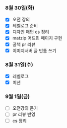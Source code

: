 ### 8월 30일(화)
- [x] 오전 강의
- [x] 레벨로그 준비
- [x] 디자인 패턴 cs 정리
- [x] matzip 어드민 페이지 구현
- [x] 공책 pr 리뷰  
- [x] 이미지서버 글 반틈 쓰기

### 8월 31일(수)
- [x] 레벨로그
- [x] 미션

### 9월 1일(금)
- [ ] 오전강의 듣기
- [ ] pr 리뷰 반영
- [ ] cs 정리
